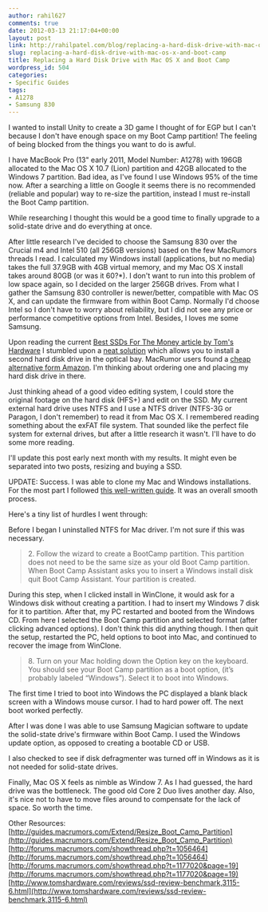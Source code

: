 ```yaml
---
author: rahil627
comments: true
date: 2012-03-13 21:17:04+00:00
layout: post
link: http://rahilpatel.com/blog/replacing-a-hard-disk-drive-with-mac-os-x-and-boot-camp/
slug: replacing-a-hard-disk-drive-with-mac-os-x-and-boot-camp
title: Replacing a Hard Disk Drive with Mac OS X and Boot Camp
wordpress_id: 504
categories:
- Specific Guides
tags:
- A1278
- Samsung 830
---
```


I wanted to install Unity to create a 3D game I thought of for EGP but I can't because I don't have enough space on my Boot Camp partition! The feeling of being blocked from the things you want to do is awful.

I have MacBook Pro (13" early 2011, Model Number: A1278) with 196GB allocated to the Mac OS X 10.7 (Lion) partition and 42GB allocated to the Windows 7 partition. Bad idea, as I've found I use Windows 95% of the time now. After a searching a little on Google it seems there is no recommended (reliable and popular) way to re-size the partition, instead I must re-install the Boot Camp partition.

While researching I thought this would be a good time to finally upgrade to a solid-state drive and do everything at once.

After little research I've decided to choose the Samsung 830 over the Crucial m4 and Intel 510 (all 256GB versions) based on the few MacRumors threads I read. I calculated my Windows install (applications, but no media) takes the full 37.9GB with 4GB virtual memory, and my Mac OS X install takes around 80GB (or was it 60?*). I don't want to run into this problem of low space again, so I decided on the larger 256GB drives. From what I gather the Samsung 830 controller is newer/better, compatible with Mac OS X, and can update the firmware from within Boot Camp. Normally I'd choose Intel so I don't have to worry about reliability, but I did not see any price or performance competitive options from Intel. Besides, I loves me some Samsung.

Upon reading the current [Best SSDs For The Money article by Tom's Hardware](http://www.tomshardware.com/reviews/ssd-review-benchmark,3115.html) I stumbled upon a [neat solution](http://www.tomshardware.com/reviews/ssd-laptop-upgrade-optical-bay,3102.html) which allows you to install a second hard disk drive in the optical bay. MacRumor users found a [cheap alternative form Amazon](http://www.amazon.com/Drive-Unibody-MacBook-SuperDrive-Replacement/dp/B0058AH2US). I'm thinking about ordering one and placing my hard disk drive in there.

Just thinking ahead of a good video editing system, I could store the original footage on the hard disk (HFS+) and edit on the SSD. My current external hard drive uses NTFS and I use a NTFS driver (NTFS-3G or Paragon, I don't remember) to read it from Mac OS X. I remembered reading something about the exFAT file system. That sounded like the perfect file system for external drives, but after a little research it wasn't. I'll have to do some more reading.

I'll update this post early next month with my results. It might even be separated into two posts, resizing and buying a SSD.

UPDATE:
Success. I was able to clone my Mac and Windows installations. For the most part I followed [this well-written guide](http://johnbeales.com/20110330/transferring-osx-bootcamp-to-new-hard-drive/). It was an overall smooth process.

Here's a tiny list of hurdles I went through:

Before I began I uninstalled NTFS for Mac driver. I'm not sure if this was necessary.



<blockquote>2. Follow the wizard to create a BootCamp partition. This partition does not need to be the same size as your old Boot Camp partition. When Boot Camp Assistant asks you to insert a Windows install disk quit Boot Camp Assistant. Your partition is created.</blockquote>


During this step, when I clicked install in WinClone, it would ask for a Windows disk without creating a partition. I had to insert my Windows 7 disk for it to partition. After that, my PC restarted and booted from the Windows CD. From here I selected the Boot Camp partition and selected format (after clicking advanced options). I don't think this did anything though. I then quit the setup, restarted the PC, held options to boot into Mac, and continued to recover the image from WinClone.


<blockquote>8. Turn on your Mac holding down the Option key on the keyboard. You should see your Boot Camp partition as a boot option, (it’s probably labeled “Windows”). Select it to boot into Windows.</blockquote>



The first time I tried to boot into Windows the PC displayed a blank black screen with a Windows mouse cursor. I had to hard power off. The next boot worked perfectly.

After I was done I was able to use Samsung Magician software to update the solid-state drive's firmware within Boot Camp. I used the Windows update option, as opposed to creating a bootable CD or USB.

I also checked to see if disk defragmenter was turned off in Windows as it is not needed for solid-state drives.

Finally, Mac OS X feels as nimble as Window 7. As I had guessed, the hard drive was the bottleneck. The good old Core 2 Duo lives another day. Also, it's nice not to have to move files around to compensate for the lack of space. So worth the time.

Other Resources:
[http://guides.macrumors.com/Extend/Resize_Boot_Camp_Partition](http://guides.macrumors.com/Extend/Resize_Boot_Camp_Partition)
[http://forums.macrumors.com/showthread.php?t=1056464](http://forums.macrumors.com/showthread.php?t=1056464)
[http://forums.macrumors.com/showthread.php?t=1177020&page=19](http://forums.macrumors.com/showthread.php?t=1177020&page=19)
[http://www.tomshardware.com/reviews/ssd-review-benchmark,3115-6.html](http://www.tomshardware.com/reviews/ssd-review-benchmark,3115-6.html)
